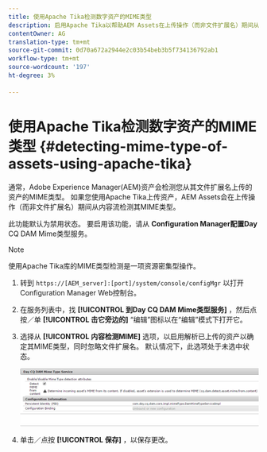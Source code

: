 ```yaml
---
title: 使用Apache Tika检测数字资产的MIME类型
description: 启用Apache Tika以帮助AEM Assets在上传操作（而非文件扩展名）期间从内容流检测MIME类型的资产。
contentOwner: AG
translation-type: tm+mt
source-git-commit: 0d70a672a2944e2c03b54beb3b5f734136792ab1
workflow-type: tm+mt
source-wordcount: '197'
ht-degree: 3%

---
```



# 使用Apache Tika检测数字资产的MIME类型 {#detecting-mime-type-of-assets-using-apache-tika}

通常，Adobe Experience Manager(AEM)资产会检测您从其文件扩展名上传的资产的MIME类型。 如果您使用Apache Tika上传资产，AEM Assets会在上传操作（而非文件扩展名）期间从内容流检测其MIME类型。

此功能默认为禁用状态。 要启用该功能，请从 **Configuration Manager配置Day** CQ DAM Mime类型服务。

>[!NOTE]
>
>使用Apache Tika库的MIME类型检测是一项资源密集型操作。

1. 转到 `https://[AEM_server]:[port]/system/console/configMgr` 以打开Configuration Manager Web控制台。
1. 在服务列表中，找 **[!UICONTROL 到Day CQ DAM Mime类型服务]** ，然后点按／单 **[!UICONTROL 击它旁边的]** “编辑”图标以在“编辑”模式下打开它。

1. 选择从 **[!UICONTROL 内容检测MIME]** 选项，以启用解析已上传的资产以确定其MIME类型，同时忽略文件扩展名。 默认情况下，此选项处于未选中状态。

   ![chlimage_1-333](assets/chlimage_1-333.png)

1. 单击／点按 **[!UICONTROL 保存]** ，以保存更改。 

